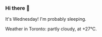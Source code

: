 ### Hi there :wave:

It's Wednesday! I'm probably sleeping.

Weather in Toronto: partly cloudy, at +27°C.
